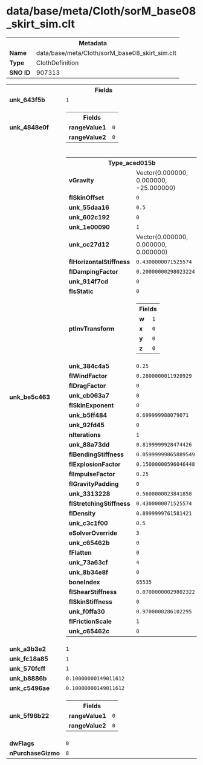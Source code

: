 <h1>data/base/meta/Cloth/sorM_base08_skirt_sim.clt</h1><table><tr><th colspan="100%">Metadata</th></tr><tr><td><b>Name</b></td><td>data/base/meta/Cloth/sorM_base08_skirt_sim.clt</td></tr><tr><td><b>Type</b></td><td>ClothDefinition</td></tr><tr><td><b>SNO ID</b></td><td>907313</td></tr></table>

<table><tr><th colspan="100%">Fields</th></tr><tr><td><b>unk_643f5b</b></td><td><code>1</code></td></tr><tr><td><b>unk_4848e0f</b></td><td><table><tr><th colspan="100%">Fields</th></tr><tr><td><b>rangeValue1</b></td><td><code>0</code></td></tr><tr><td><b>rangeValue2</b></td><td><code>0</code></td></tr></table>

</td></tr><tr><td><b>unk_be5c463</b></td><td><table><tr><th colspan="100%">Type_aced015b</th></tr><tr><td><b>vGravity</b></td><td>Vector(0.000000, 0.000000, -25.000000)</td></tr><tr><td><b>flSkinOffset</b></td><td><code>0</code></td></tr><tr><td><b>unk_55daa16</b></td><td><code>0.5</code></td></tr><tr><td><b>unk_602c192</b></td><td><code>0</code></td></tr><tr><td><b>unk_1e00090</b></td><td><code>1</code></td></tr><tr><td><b>unk_cc27d12</b></td><td>Vector(0.000000, 0.000000, 0.000000)</td></tr><tr><td><b>flHorizontalStiffness</b></td><td><code>0.4300000071525574</code></td></tr><tr><td><b>flDampingFactor</b></td><td><code>0.20000000298023224</code></td></tr><tr><td><b>unk_914f7cd</b></td><td><code>0</code></td></tr><tr><td><b>fIsStatic</b></td><td><code>0</code></td></tr><tr><td><b>ptInvTransform</b></td><td><table><tr><th colspan="100%">Fields</th></tr><tr><td><b>w</b></td><td><code>1</code></td></tr><tr><td><b>x</b></td><td><code>0</code></td></tr><tr><td><b>y</b></td><td><code>0</code></td></tr><tr><td><b>z</b></td><td><code>0</code></td></tr></table>

</td></tr><tr><td><b>unk_384c4a5</b></td><td><code>0.25</code></td></tr><tr><td><b>flWindFactor</b></td><td><code>0.2800000011920929</code></td></tr><tr><td><b>flDragFactor</b></td><td><code>0</code></td></tr><tr><td><b>unk_cb063a7</b></td><td><code>0</code></td></tr><tr><td><b>flSkinExponent</b></td><td><code>0</code></td></tr><tr><td><b>unk_b5ff484</b></td><td><code>0.699999988079071</code></td></tr><tr><td><b>unk_92fd45</b></td><td><code>0</code></td></tr><tr><td><b>nIterations</b></td><td><code>1</code></td></tr><tr><td><b>unk_88a73dd</b></td><td><code>0.8199999928474426</code></td></tr><tr><td><b>flBendingStiffness</b></td><td><code>0.05999999865889549</code></td></tr><tr><td><b>flExplosionFactor</b></td><td><code>0.15000000596046448</code></td></tr><tr><td><b>flImpulseFactor</b></td><td><code>0.25</code></td></tr><tr><td><b>flGravityPadding</b></td><td><code>0</code></td></tr><tr><td><b>unk_3313228</b></td><td><code>0.5600000023841858</code></td></tr><tr><td><b>flStretchingStiffness</b></td><td><code>0.4300000071525574</code></td></tr><tr><td><b>flDensity</b></td><td><code>0.8999999761581421</code></td></tr><tr><td><b>unk_c3c1f00</b></td><td><code>0.5</code></td></tr><tr><td><b>eSolverOverride</b></td><td><code>3</code></td></tr><tr><td><b>unk_c65462b</b></td><td><code>0</code></td></tr><tr><td><b>fFlatten</b></td><td><code>0</code></td></tr><tr><td><b>unk_73a63cf</b></td><td><code>4</code></td></tr><tr><td><b>unk_8b34e8f</b></td><td><code>0</code></td></tr><tr><td><b>boneIndex</b></td><td><code>65535</code></td></tr><tr><td><b>flShearStiffness</b></td><td><code>0.07000000029802322</code></td></tr><tr><td><b>flSkinStiffness</b></td><td><code>0</code></td></tr><tr><td><b>unk_f0ffa30</b></td><td><code>0.9700000286102295</code></td></tr><tr><td><b>flFrictionScale</b></td><td><code>1</code></td></tr><tr><td><b>unk_c65462c</b></td><td><code>0</code></td></tr></table>

</td></tr><tr><td><b>unk_a3b3e2</b></td><td><code>1</code></td></tr><tr><td><b>unk_fc18a85</b></td><td><code>1</code></td></tr><tr><td><b>unk_570fcff</b></td><td><code>1</code></td></tr><tr><td><b>unk_b8886b</b></td><td><code>0.10000000149011612</code></td></tr><tr><td><b>unk_c5496ae</b></td><td><code>0.10000000149011612</code></td></tr><tr><td><b>unk_5f96b22</b></td><td><table><tr><th colspan="100%">Fields</th></tr><tr><td><b>rangeValue1</b></td><td><code>0</code></td></tr><tr><td><b>rangeValue2</b></td><td><code>0</code></td></tr></table>

</td></tr><tr><td><b>dwFlags</b></td><td><code>0</code></td></tr><tr><td><b>nPurchaseGizmo</b></td><td><code>8</code></td></tr></table>

